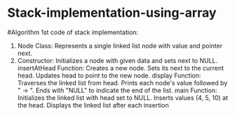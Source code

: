 # Stack-implementation-using-array














#Algorithm
1st code of stack implementation:
1) Node Class: Represents a single linked list node with value and pointer next.
2) Constructor: Initializes a node with given data and sets next to NULL.
insertAtHead Function:
Creates a new node.
Sets its next to the current head.
Updates head to point to the new node.
display Function:
Traverses the linked list from head.
Prints each node's value followed by " -> ".
Ends with "NULL" to indicate the end of the list.
main Function:
Initializes the linked list with head set to NULL.
Inserts values (4, 5, 10) at the head.
Displays the linked list after each insertion
